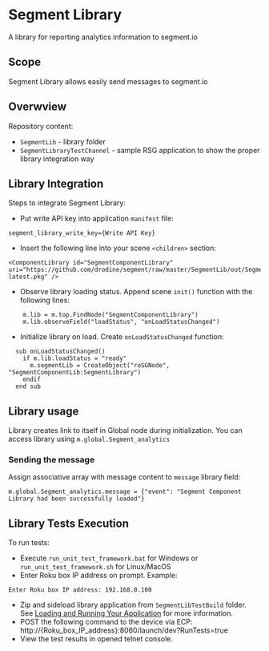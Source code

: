 # Segment Library
A library for reporting analytics information to segment.io

## Scope
Segment Library allows easily send messages to segment.io

## Overwview
Repository content:
* `SegmentLib` - library folder
* `SegmentLibraryTestChannel` - sample RSG application to show the proper library integration way

## Library Integration
Steps to integrate Segment Library:
* Put write API key into application `manifest` file:
```
segment_library_write_key={Write API Key}
```

* Insert the following line into your scene `<children>` section:
```
<ComponentLibrary id="SegmentComponentLibrary" uri="https://github.com/drodine/segment/raw/master/SegmentLib/out/SegmentLib-latest.pkg" />
```

* Observe library loading status. Append scene `init()` function with the following lines:
```
    m.lib = m.top.FindNode("SegmentComponentLibrary")
    m.lib.observeField("loadStatus", "onLoadStatusChanged")
```

* Initialize library on load. Create `onLoadStatusChanged` function:
```
  sub onLoadStatusChanged()
    if m.lib.loadStatus = "ready"
      m.segmentLib = CreateObject("roSGNode", "SegmentComponentLib:SegmentLibrary")
    endif
  end sub
```

## Library usage
Library creates link to itself in Global node during initialization. You can access library using `m.global.Segment_analytics`

### Sending the message
Assign associative array with message content to `message` library field:
```
m.global.Segment_analytics.message = {"event": "Segment Component Library had been successfully loaded"}
```

## Library Tests Execution
To run tests:
* Execute `run_unit_test_framework.bat` for Windows or `run_unit_test_framework.sh` for Linux/MacOS
* Enter Roku box IP address on prompt. Example:
```
Enter Roku box IP address: 192.168.0.100
```
* Zip and sideload library application from `SegmentLibTestBuild` folder. See [Loading and Running Your Application](https://sdkdocs.roku.com/display/sdkdoc/Loading+and+Running+Your+Application) for more information.
* POST the following command to the device via ECP:
http://{Roku_box_IP_address}:8060/launch/dev?RunTests=true
* View the test results in opened telnet console.

